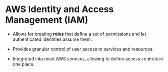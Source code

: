 # AWS Identity and Access Management (IAM)

- Allows for creating <strong>roles</strong> that define a set of permissions and let authenticated identities assume them.

- Provides granular control of user access to services and resources.

- Integrated into most AWS services, allowing to define access controls in one place. 